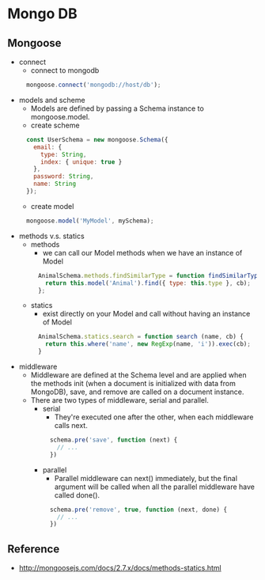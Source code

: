 # Mongo DB

## Mongoose
* connect
  * connect to mongodb
  ```js
    mongoose.connect('mongodb://host/db');
  ```
* models and scheme
  * Models are defined by passing a Schema instance to mongoose.model.
  * create scheme
  ```js
    const UserSchema = new mongoose.Schema({
      email: {
        type: String,
        index: { unique: true }
      },
      password: String,
      name: String
    });
  ```
  * create model
  ```js
    mongoose.model('MyModel', mySchema);
  ```
* methods v.s. statics
  * methods
    * we can call our Model methods when we have an instance of Model
    ```js
      AnimalSchema.methods.findSimilarType = function findSimilarType (cb) {
        return this.model('Animal').find({ type: this.type }, cb);
      };
    ```
  * statics
    * exist directly on your Model and call without having an instance of Model
    ```js
      AnimalSchema.statics.search = function search (name, cb) {
        return this.where('name', new RegExp(name, 'i')).exec(cb);
      }
    ```
* middleware
  * Middleware are defined at the Schema level and are applied when the methods init (when a document is initialized with data from MongoDB), save, and remove are called on a document instance.
  * There are two types of middleware, serial and parallel.
    * serial
      * They're executed one after the other, when each middleware calls next.
      ```js
        schema.pre('save', function (next) {
          // ...
        })
      ```
    * parallel
      * Parallel middleware can next() immediately, but the final argument will be called when all the parallel middleware have called done().
      ```js
        schema.pre('remove', true, function (next, done) {
          // ...
        })
      ```

## Reference
* http://mongoosejs.com/docs/2.7.x/docs/methods-statics.html
